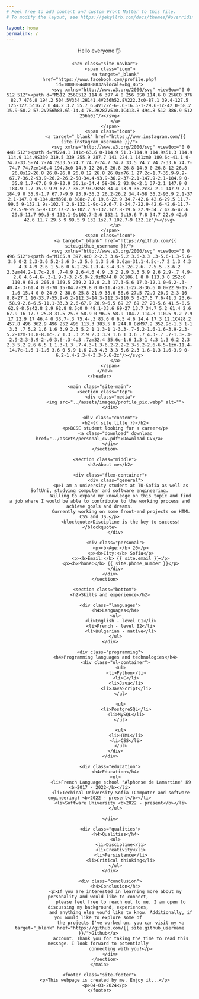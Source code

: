 ```yaml
---
# Feel free to add content and custom Front Matter to this file.
# To modify the layout, see https://jekyllrb.com/docs/themes/#overriding-theme-defaults

layout: home
permalink: /
---
```


<!DOCTYPE html>
<html lang="en">

<head>
    <meta charset="UTF-8">
    <meta name="viewport" content="width=device-width, initial-scale=1.0">
    <link rel="stylesheet" href="../assets/webpage.css">
    <title>CV - {{ site.title }}</title>
</head>

<body>
    <header class="site-header">
        <p class="site-title">Hello everyone 🖐</p>
        
        <nav class="site-navbar">
            <span class="icon">
                <a target="_blank" href="https://www.facebook.com/profile.php?id=100008440088832&locale=bg_BG">
                    <svg xmlns="http://www.w3.org/2000/svg" viewBox="0 0 512 512"><path d="M512 256C512 114.6 397.4 0 256 0S0 114.6 0 256C0 376 82.7 476.8 194.2 504.5V334.2H141.4V256h52.8V222.3c0-87.1 39.4-127.5 125-127.5c16.2 0 44.2 3.2 55.7 6.4V172c-6-.6-16.5-1-29.6-1c-42 0-58.2 15.9-58.2 57.2V256h83.6l-14.4 78.2H287V510.1C413.8 494.8 512 386.9 512 256h0z"/></svg>
                </a>
            </span>
            <span class="icon">
                <a target="_blank" href="https://www.instagram.com/{{ site.instagram_username }}/">
                    <svg xmlns="http://www.w3.org/2000/svg" viewBox="0 0 448 512"><path d="M224.1 141c-63.6 0-114.9 51.3-114.9 114.9s51.3 114.9 114.9 114.9S339 319.5 339 255.9 287.7 141 224.1 141zm0 189.6c-41.1 0-74.7-33.5-74.7-74.7s33.5-74.7 74.7-74.7 74.7 33.5 74.7 74.7-33.6 74.7-74.7 74.7zm146.4-194.3c0 14.9-12 26.8-26.8 26.8-14.9 0-26.8-12-26.8-26.8s12-26.8 26.8-26.8 26.8 12 26.8 26.8zm76.1 27.2c-1.7-35.9-9.9-67.7-36.2-93.9-26.2-26.2-58-34.4-93.9-36.2-37-2.1-147.9-2.1-184.9 0-35.8 1.7-67.6 9.9-93.9 36.1s-34.4 58-36.2 93.9c-2.1 37-2.1 147.9 0 184.9 1.7 35.9 9.9 67.7 36.2 93.9s58 34.4 93.9 36.2c37 2.1 147.9 2.1 184.9 0 35.9-1.7 67.7-9.9 93.9-36.2 26.2-26.2 34.4-58 36.2-93.9 2.1-37 2.1-147.8 0-184.8zM398.8 388c-7.8 19.6-22.9 34.7-42.6 42.6-29.5 11.7-99.5 9-132.1 9s-102.7 2.6-132.1-9c-19.6-7.8-34.7-22.9-42.6-42.6-11.7-29.5-9-99.5-9-132.1s-2.6-102.7 9-132.1c7.8-19.6 22.9-34.7 42.6-42.6 29.5-11.7 99.5-9 132.1-9s102.7-2.6 132.1 9c19.6 7.8 34.7 22.9 42.6 42.6 11.7 29.5 9 99.5 9 132.1s2.7 102.7-9 132.1z"/></svg>
                </a>
            </span>
            <span class="icon">
                <a target="_blank" href="https://github.com/{{ site.github_username }}/">
                    <svg xmlns="http://www.w3.org/2000/svg" viewBox="0 0 496 512"><path d="M165.9 397.4c0 2-2.3 3.6-5.2 3.6-3.3 .3-5.6-1.3-5.6-3.6 0-2 2.3-3.6 5.2-3.6 3-.3 5.6 1.3 5.6 3.6zm-31.1-4.5c-.7 2 1.3 4.3 4.3 4.9 2.6 1 5.6 0 6.2-2s-1.3-4.3-4.3-5.2c-2.6-.7-5.5 .3-6.2 2.3zm44.2-1.7c-2.9 .7-4.9 2.6-4.6 4.9 .3 2 2.9 3.3 5.9 2.6 2.9-.7 4.9-2.6 4.6-4.6-.3-1.9-3-3.2-5.9-2.9zM244.8 8C106.1 8 0 113.3 0 252c0 110.9 69.8 205.8 169.5 239.2 12.8 2.3 17.3-5.6 17.3-12.1 0-6.2-.3-40.4-.3-61.4 0 0-70 15-84.7-29.8 0 0-11.4-29.1-27.8-36.6 0 0-22.9-15.7 1.6-15.4 0 0 24.9 2 38.6 25.8 21.9 38.6 58.6 27.5 72.9 20.9 2.3-16 8.8-27.1 16-33.7-55.9-6.2-112.3-14.3-112.3-110.5 0-27.5 7.6-41.3 23.6-58.9-2.6-6.5-11.1-33.3 2.6-67.9 20.9-6.5 69 27 69 27 20-5.6 41.5-8.5 62.8-8.5s42.8 2.9 62.8 8.5c0 0 48.1-33.6 69-27 13.7 34.7 5.2 61.4 2.6 67.9 16 17.7 25.8 31.5 25.8 58.9 0 96.5-58.9 104.2-114.8 110.5 9.2 7.9 17 22.9 17 46.4 0 33.7-.3 75.4-.3 83.6 0 6.5 4.6 14.4 17.3 12.1C428.2 457.8 496 362.9 496 252 496 113.3 383.5 8 244.8 8zM97.2 352.9c-1.3 1-1 3.3 .7 5.2 1.6 1.6 3.9 2.3 5.2 1 1.3-1 1-3.3-.7-5.2-1.6-1.6-3.9-2.3-5.2-1zm-10.8-8.1c-.7 1.3 .3 2.9 2.3 3.9 1.6 1 3.6 .7 4.3-.7 .7-1.3-.3-2.9-2.3-3.9-2-.6-3.6-.3-4.3 .7zm32.4 35.6c-1.6 1.3-1 4.3 1.3 6.2 2.3 2.3 5.2 2.6 6.5 1 1.3-1.3 .7-4.3-1.3-6.2-2.2-2.3-5.2-2.6-6.5-1zm-11.4-14.7c-1.6 1-1.6 3.6 0 5.9 1.6 2.3 4.3 3.3 5.6 2.3 1.6-1.3 1.6-3.9 0-6.2-1.4-2.3-4-3.3-5.6-2z"/></svg>
                </a>
            </span>
        </nav>
    </header>

    <main class="site-main">
        <section class="top">
            <div class="media">
                <img src="../assets/images/profile_pic.webp" alt="">
            </div>

            <div class="content">
                <h2>{{ site.title }}</h2>
                <p>BCSE student looking for a career</p>
                <a class="download" download href="../assets/personal_cv.pdf">Download CV</a>
            </div>
        </section>

        <section class="middle">
            <h2>About me</h2>
            
            <div class="flex-container">
                <div class="general">
                    <p>I am a university student at TU-Sofia as well as SoftUni, studying computer and software engineering.
                    Willing to expand my knowledge on this topic and find a job where I would be able to contribute to the working process and achieve goals and dreams.
                    Currently working on some front-end projects on HTML CSS and JS.</p>
                    <blockquote>Discipline is the key to success!</blockquote>
                </div>

                <div class="personal">
                    <p><b>Age:</b> 20</p>
                    <p><b>City:</b> Sofia</p>
                    <p><b>Email:</b> {{ site.email }}</p>
                    <p><b>Phone:</b> {{ site.phone_number }}</p>
                </div>
            </div>
        </section>

        <section class="bottom">
            <h2>Skills and experience</h2>

            <div class="languages">
                <h4>Languages</h4>
                <ul>
                    <li>English - level C1</li>
                    <li>French - level B2</li>
                    <li>Bulgarian - native</li>
                </ul>
            </div>

            <div class="programming">
                <h4>Programming languages and technologies</h4>
                <div class="ul-container">
                    <ul>
                        <li>Python</li>
                        <li>C</li>
                        <li>Java</li>
                        <li>JavaScript</li>
                    </ul>

                    <ul>
                        <li>PostgreSQL</li>
                        <li>MySQL</li>
                    </ul>

                    <ul>
                        <li>HTML</li>
                        <li>CSS</li>
                    </ul>
                </div>
            </div>

            <div class="education">
                <h4>Education</h4>
                <ul>
                    <li>French Language school "Alphonse de Lamartine" №9 <b>2017 - 2022</b></li>
                    <li>Techical University Sofia (Computer and software engineering) <b>2022 - present</b></li>
                    <li>Software University <b>2022 - present</b></li>
                </ul>
                
            </div>

            <div class="qualities">
                <h4>Qualities</h4>
                <ul>
                    <li>Discipline</li>
                    <li>Creativity</li>
                    <li>Persistance</li>
                    <li>Critical thinking</li>
                </ul>
            </div>

            <div class="conclusion">
                <h4>Conclusion</h4>
                <p>If you are interested in learning more about my personality and would like to connect, 
                    please feel free to reach out to me. I am open to discussing my background, experiences, 
                    and anything else you'd like to know. Additionally, if you would like to explore some of 
                    the projects I've worked on, you can visit my <a target="_blank" href="https://github.com/{{ site.github_username }}/">Github</a> 
                    account. Thank you for taking the time to read this message. I look forward to potentially 
                    connecting with you!</p>
            </div>
        </section>
    </main>

    <footer class="site-footer">
        <p>This webpage is created by me. Enjoy it...</p>
        <p>04-03-2024</p>
    </footer>
</body>

</html>